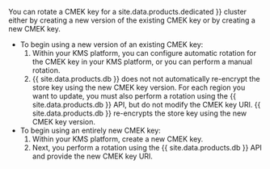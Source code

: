 You can rotate a CMEK key for a site.data.products.dedicated }} cluster either by creating a new version of the existing CMEK key or by creating a new CMEK key.

- To begin using a new version of an existing CMEK key:
  1. Within your KMS platform, you can configure automatic rotation for the CMEK key in your KMS platform, or you can perform a manual rotation.
  1. {{ site.data.products.db }} does not not automatically re-encrypt the store key using the new CMEK key version. For each region you want to update, you must also perform a rotation using the {{ site.data.products.db }} API, but do not modify the CMEK key URI. {{ site.data.products.db }} re-encrypts the store key using the new CMEK key version.
- To begin using an entirely new CMEK key:
  1. Within your KMS platform, create a new CMEK key.
  1. Next, you perform a rotation using the {{ site.data.products.db }} API and provide the new CMEK key URI.
